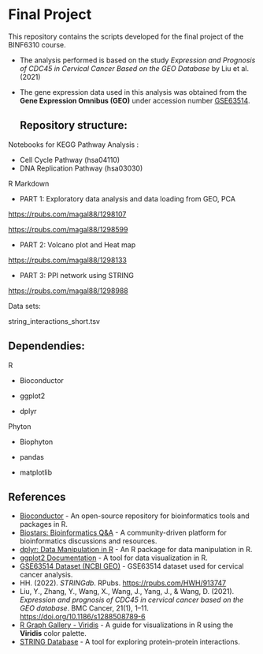 # Final Project
This repository contains the scripts developed for the final project of the BINF6310 course.

- The analysis performed is based on the study *Expression and Prognosis of CDC45 in Cervical Cancer Based on the GEO Database* by Liu et al. (2021)
- The gene expression data used in this analysis was obtained from the **Gene Expression Omnibus (GEO)** under accession number [GSE63514](https://www.ncbi.nlm.nih.gov/geo/query/acc.cgi?acc=GSE63514).

  ## Repository structure:

Notebooks for KEGG Pathway Analysis :
- Cell Cycle Pathway (hsa04110)
- DNA Replication Pathway (hsa03030)
  
R Markdown

- PART 1: 
Exploratory data analysis and data loading from GEO, PCA

https://rpubs.com/magal88/1298107

https://rpubs.com/magal88/1298599

- PART 2:
  Volcano plot and Heat map
  
https://rpubs.com/magal88/1298133

- PART 3:
  PPI network using STRING
  
https://rpubs.com/magal88/1298988


Data sets:

string_interactions_short.tsv 


## Dependendies:
R

- Bioconductor

- ggplot2

- dplyr



Phyton

- Biophyton

- pandas

- matplotlib



## References

- [Bioconductor](https://bioconductor.org/) - An open-source repository for bioinformatics tools and packages in R.
- [Biostars: Bioinformatics Q&A](https://www.biostars.org/) - A community-driven platform for bioinformatics discussions and resources.
- [dplyr: Data Manipulation in R](https://dplyr.tidyverse.org/) - An R package for data manipulation in R.
- [ggplot2 Documentation](https://ggplot2.tidyverse.org/) - A tool for data visualization in R.
- [GSE63514 Dataset (NCBI GEO)](https://www.ncbi.nlm.nih.gov/geo/geo2r/?acc=GSE63514) - GSE63514 dataset used for cervical cancer analysis.
- HH. (2022). *STRINGdb*. RPubs. https://rpubs.com/HWH/913747
- Liu, Y., Zhang, Y., Wang, X., Wang, J., Yang, J., & Wang, D. (2021). *Expression and prognosis of CDC45 in cervical cancer based on the GEO database*. BMC Cancer, 21(1), 1–11. https://doi.org/10.1186/s1288508789-6
- [R Graph Gallery - Viridis](https://r-graph-gallery.com/package/viridis.html) - A guide for visualizations in R using the **Viridis** color palette.
- [STRING Database](https://string-db.org/) - A tool for exploring protein-protein interactions.





